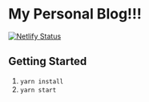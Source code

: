 # My Personal Blog!!!

[![Netlify Status](https://api.netlify.com/api/v1/badges/a5e006ff-cc32-46f3-9b62-68d7a7f8cd65/deploy-status)](https://app.netlify.com/sites/tylerwray-me/deploys)

## Getting Started
1. `yarn install`
1. `yarn start`
